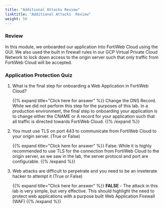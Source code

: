 ```yaml
---
title: "Additional Attacks Review"
linktitle: "Additional Attacks  Review"
weight: 50
---
```


### Review 

In this module, we onboarded our application into FortiWeb Cloud using the GUI.  We also used the built in firewall rules in our GCP Virtual Private Cloud Network to lock down access to the origin server such that only traffic from FortiWeb Cloud will be accepted.


### Application Protection Quiz

1. What is the final step for onboarding a Web Application in FortiWeb Cloud?

    {{% expand title="Click here for answer" %}}
    Change the DNS Record.  While we did not perform this step for the purposes of this lab.  In a production environment, the final step to onboarding your application is to change either the CNAME or A record for your application such that all traffic is directed towards FortiWeb Cloud.
    {{% /expand %}}

2. You must use TLS on port 443 to communicate from FortiWeb Cloud to your origin server. (True or False)

    {{% expand title="Click here for answer" %}}
    False: While it is highly recommended to use TLS for the connection from FortiWeb Cloud to the origin server, as we saw in the lab, the server protocol and port are configurable.
    {{% /expand %}}

3. Web attacks are difficult to perpetrate and you need to be an inveterate hacker to attempt it (True or False)

    {{% expand title="Click here for answer" %}}
    **FALSE** - The attack in this lab is very simple, but very effective.  This should highlight the need to protect web applications with a purpose built Web Application Firewall (WAF)
    {{% /expand %}}